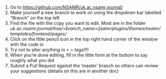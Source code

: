 1. Go to https://github.com/NSAMR/uk.ac.nsamr.journal/
2. Make yourself a new branch to work on using the dropdown bar labelled "Branch" on the top left
3.  Find the file with the copy you want to edit. Most are in the folder *uk.ac.nsamr.journal/tree/<branch_name>/jsamr/plugins/themes/nsamr/templates/frontend/pages/*
4. Click on the little pencil icon in the top right hand corner of the window with the code in
5. Try not to alter anything in < > tags!!!!
6. When you’re done editing, fill in the little form at the bottom to say roughly what you did
7. Submit a Pull Request against the ‘master’ branch so others can review your suggestions (details on this are in another doc)
